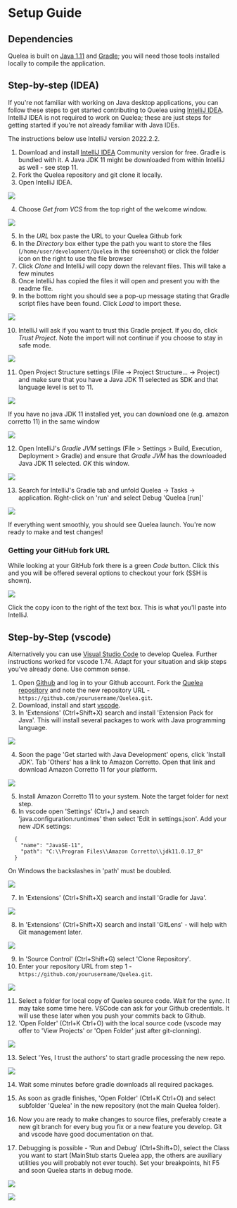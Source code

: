 # Setup Guide

## Dependencies

Quelea is built on [Java 1.11](https://docs.aws.amazon.com/corretto/latest/corretto-11-ug/downloads-list.html) and [Gradle](https://gradle.org/); you will need those tools installed locally to compile the application.

## Step-by-step (IDEA)

If you're not familiar with working on Java desktop applications, you can follow these steps to get started contributing to Quelea using [IntelliJ IDEA](https://www.jetbrains.com/idea/). IntelliJ IDEA is not required to work on Quelea; these are just steps for getting started if you're not already familiar with Java IDEs.

The instructions below use IntelliJ version 2022.2.2.

1. Download and install [IntelliJ IDEA](https://www.jetbrains.com/idea/download) Community version for free. Gradle is bundled with it. A Java JDK 11 might be downloaded from within IntelliJ as well - see step 11.
2. Fork the Quelea repository and git clone it locally.
3. Open IntelliJ IDEA.

![](images/IntellijWelcome.png)

4. Choose _Get from VCS_ from the top right of the welcome window.

  ![](images/IntellijGetFromVcs.png)

5. In the _URL_ box paste the URL to your Quelea Github fork
6. In the _Directory_ box either type the path you want to store the files (`/home/user/development/Quelea` in the screenshot) or click the folder icon on the right to use the file browser
7. Click _Clone_ and IntelliJ will copy down the relevant files.  This will take a few minutes
8. Once IntelliJ has copied the files it will open and present you with the readme file.
9. In the bottom right you should see a pop-up message stating that Gradle script files have been found.  Click _Load_ to import these.

  ![](images/IntellijLoadGradleBuildScript.png)

10. IntelliJ will ask if you want to trust this Gradle project.  If you do, click  _Trust Project_.  Note the import will not continue if you choose to stay in safe mode.

  ![](images/IntellijTrustGradleProject.png)

11. Open Project Structure settings (File -> Project Structure... -> Project) and make sure that you have a Java JDK 11 selected as SDK and that language level is set to 11.

  ![](images/IntelliJSelectedJDK11.png)

If you have no java JDK 11 installed yet, you can download one (e.g. amazon corretto 11) in the same window

  ![](images/IntelliJDownloadJDK11.png)

12. Open IntelliJ's _Gradle JVM_ settings (File > Settings > Build, Execution, Deployment > Gradle) and ensure that _Gradle JVM_ has the downloaded Java JDK 11 selected.  _OK_ this window.

  ![](images/IntelliJGradleJVM.PNG)

13. Search for IntelliJ's Gradle tab and unfold Quelea -> Tasks -> application. Right-click on 'run' and select Debug 'Quelea [run]'

  ![](images/IntelliJGradleTab.PNG)

If everything went smoothly, you should see Quelea launch. You're now ready to make and test changes!

### Getting your GitHub fork URL
While looking at your GitHub fork there is a green _Code_ button.  Click this and you will be offered several options to checkout your fork (SSH is shown).

![](images/GithubCodeButton.png)

Click the copy icon to the right of the text box.  This is what you'll paste into IntelliJ.

## Step-by-Step (vscode)
Alternatively you can use [Visual Studio Code](https://code.visualstudio.com/) to develop Quelea. Further instructions worked for vscode 1.74. Adapt for your situation and skip steps you've already done. Use common sense.

1. Open [Github](https://www.github.com) and log in to your Github account. Fork the [Quelea repository](https://github.com/quelea-projection/Quelea) and note the new repository URL - `https://github.com/yourusername/Quelea.git`.
2. Download, install and start [vscode](https://code.visualstudio.com/download).
3. In 'Extensions' (Ctrl+Shift+X) search and install 'Extension Pack for Java'. This will install several packages to work with Java programming language.

![](images/VSCodeInstallJavaPack.png)

4. Soon the page 'Get started with Java Development' opens, click 'Install JDK'. Tab 'Others' has a link to Amazon Corretto. Open that link and download Amazon Corretto 11 for your platform.

![](images/VSCodeInstallJDK.png)

5. Install Amazon Corretto 11 to your system. Note the target folder for next step.
6. In vscode open 'Settings' (Ctrl+,) and search 'java.configuration.runtimes' then select 'Edit in settings.json'. Add your new JDK settings:
```
  {
    "name": "JavaSE-11",
    "path": "C:\\Program Files\\Amazon Corretto\\jdk11.0.17_8"
  }
```
On Windows the backslashes in 'path' must be doubled.

![](images/VSCodeConfigureJDK.png)

7. In 'Extensions' (Ctrl+Shift+X) search and install 'Gradle for Java'.

![](images/VSCodeInstallGradle.png)

8. In 'Extensions' (Ctrl+Shift+X) search and install 'GitLens' - will help with Git management later.

![](images/VSCodeInstallGitlens.png)

9. In 'Source Control' (Ctrl+Shift+G) select 'Clone Repository'.
10. Enter your repository URL from step 1 - `https://github.com/yourusername/Quelea.git`.

![](images/VSCodeCloneRepo.png)

11. Select a folder for local copy of Quelea source code. Wait for the sync. It may take some time here. VSCode can ask for your Github credentials. It will use these later when you push your commits back to Github.
12. 'Open Folder' (Ctrl+K Ctrl+O) with the local source code (vscode may offer to 'View Projects' or 'Open Folder' just after git-clonning).

![](images/VSCodeCloneDone.png)

13. Select 'Yes, I trust the authors' to start gradle processing the new repo.

![](images/VSCodeTrustRepo.png)

14. Wait some minutes before gradle downloads all required packages.

15. As soon as gradle finishes, 'Open Folder' (Ctrl+K Ctrl+O) and select subfolder 'Quelea' in the new repository (not the main Quelea folder).
16. Now you are ready to make changes to source files, preferably create a new git branch for every bug you fix or a new feature you develop. Git and vscode have good documentation on that.
17. Debugging is possible - 'Run and Debug' (Ctrl+Shift+D), select the Class you want to start (MainStub starts Quelea app, the others are auxiliary utilities you will probably not ever touch). Set your breakpoints, hit F5 and soon Quelea starts in debug mode.

![](images/VSCodeDebugger1.png)

![](images/VSCodeDebugger2.png)
